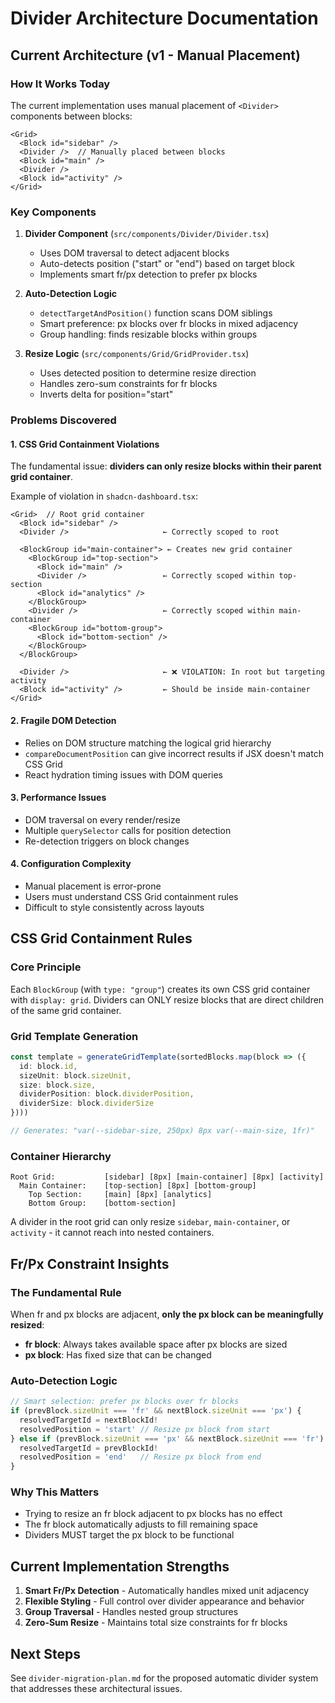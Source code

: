 # Divider Architecture Documentation

## Current Architecture (v1 - Manual Placement)

### How It Works Today

The current implementation uses manual placement of `<Divider>` components between blocks:

```tsx
<Grid>
  <Block id="sidebar" />
  <Divider />  // Manually placed between blocks
  <Block id="main" />
  <Divider />
  <Block id="activity" />
</Grid>
```

### Key Components

1. **Divider Component** (`src/components/Divider/Divider.tsx`)
   - Uses DOM traversal to detect adjacent blocks
   - Auto-detects position ("start" or "end") based on target block
   - Implements smart fr/px detection to prefer px blocks

2. **Auto-Detection Logic**
   - `detectTargetAndPosition()` function scans DOM siblings
   - Smart preference: px blocks over fr blocks in mixed adjacency
   - Group handling: finds resizable blocks within groups

3. **Resize Logic** (`src/components/Grid/GridProvider.tsx`)
   - Uses detected position to determine resize direction
   - Handles zero-sum constraints for fr blocks
   - Inverts delta for position="start"

### Problems Discovered

#### 1. CSS Grid Containment Violations

The fundamental issue: **dividers can only resize blocks within their parent grid container**.

Example of violation in `shadcn-dashboard.tsx`:
```tsx
<Grid>  // Root grid container
  <Block id="sidebar" />
  <Divider />                     ← Correctly scoped to root

  <BlockGroup id="main-container"> ← Creates new grid container
    <BlockGroup id="top-section">
      <Block id="main" />
      <Divider />                 ← Correctly scoped within top-section
      <Block id="analytics" />
    </BlockGroup>
    <Divider />                   ← Correctly scoped within main-container
    <BlockGroup id="bottom-group">
      <Block id="bottom-section" />
    </BlockGroup>
  </BlockGroup>

  <Divider />                     ← ❌ VIOLATION: In root but targeting activity
  <Block id="activity" />         ← Should be inside main-container
</Grid>
```

#### 2. Fragile DOM Detection

- Relies on DOM structure matching the logical grid hierarchy
- `compareDocumentPosition` can give incorrect results if JSX doesn't match CSS Grid
- React hydration timing issues with DOM queries

#### 3. Performance Issues

- DOM traversal on every render/resize
- Multiple `querySelector` calls for position detection
- Re-detection triggers on block changes

#### 4. Configuration Complexity

- Manual placement is error-prone
- Users must understand CSS Grid containment rules
- Difficult to style consistently across layouts

## CSS Grid Containment Rules

### Core Principle
Each `BlockGroup` (with `type: "group"`) creates its own CSS grid container with `display: grid`. Dividers can ONLY resize blocks that are direct children of the same grid container.

### Grid Template Generation
```typescript
const template = generateGridTemplate(sortedBlocks.map(block => ({
  id: block.id,
  sizeUnit: block.sizeUnit,
  size: block.size,
  dividerPosition: block.dividerPosition,
  dividerSize: block.dividerSize
})))

// Generates: "var(--sidebar-size, 250px) 8px var(--main-size, 1fr)"
```

### Container Hierarchy
```
Root Grid:           [sidebar] [8px] [main-container] [8px] [activity]
  Main Container:    [top-section] [8px] [bottom-group]
    Top Section:     [main] [8px] [analytics]
    Bottom Group:    [bottom-section]
```

A divider in the root grid can only resize `sidebar`, `main-container`, or `activity` - it cannot reach into nested containers.

## Fr/Px Constraint Insights

### The Fundamental Rule
When fr and px blocks are adjacent, **only the px block can be meaningfully resized**:

- **fr block**: Always takes available space after px blocks are sized
- **px block**: Has fixed size that can be changed

### Auto-Detection Logic
```typescript
// Smart selection: prefer px blocks over fr blocks
if (prevBlock.sizeUnit === 'fr' && nextBlock.sizeUnit === 'px') {
  resolvedTargetId = nextBlockId!
  resolvedPosition = 'start' // Resize px block from start
} else if (prevBlock.sizeUnit === 'px' && nextBlock.sizeUnit === 'fr') {
  resolvedTargetId = prevBlockId!
  resolvedPosition = 'end'   // Resize px block from end
}
```

### Why This Matters
- Trying to resize an fr block adjacent to px blocks has no effect
- The fr block automatically adjusts to fill remaining space
- Dividers MUST target the px block to be functional

## Current Implementation Strengths

1. **Smart Fr/Px Detection** - Automatically handles mixed unit adjacency
2. **Flexible Styling** - Full control over divider appearance and behavior
3. **Group Traversal** - Handles nested group structures
4. **Zero-Sum Resize** - Maintains total size constraints for fr blocks

## Next Steps

See `divider-migration-plan.md` for the proposed automatic divider system that addresses these architectural issues.